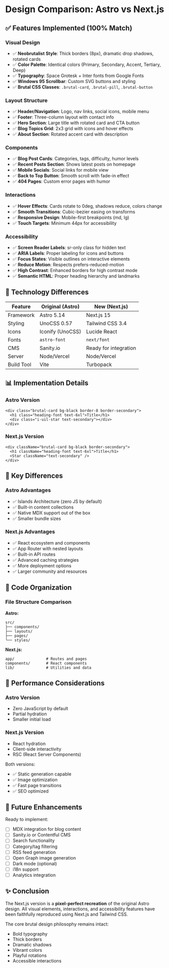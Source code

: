 # Design Comparison: Astro vs Next.js

## ✅ Features Implemented (100% Match)

### Visual Design
- ✅ **Neobrutalist Style**: Thick borders (8px), dramatic drop shadows, rotated cards
- ✅ **Color Palette**: Identical colors (Primary, Secondary, Accent, Tertiary, Deep)
- ✅ **Typography**: Space Grotesk + Inter fonts from Google Fonts
- ✅ **Windows 95 Scrollbar**: Custom SVG buttons and styling
- ✅ **Brutal CSS Classes**: `.brutal-card`, `.brutal-pill`, `.brutal-button`

### Layout Structure
- ✅ **Header/Navigation**: Logo, nav links, social icons, mobile menu
- ✅ **Footer**: Three-column layout with contact info
- ✅ **Hero Section**: Large title with rotated card and CTA button
- ✅ **Blog Topics Grid**: 2x3 grid with icons and hover effects
- ✅ **About Section**: Rotated accent card with description

### Components
- ✅ **Blog Post Cards**: Categories, tags, difficulty, humor levels
- ✅ **Recent Posts Section**: Shows latest posts on homepage
- ✅ **Mobile Socials**: Social links for mobile view
- ✅ **Back to Top Button**: Smooth scroll with fade-in effect
- ✅ **404 Pages**: Custom error pages with humor

### Interactions
- ✅ **Hover Effects**: Cards rotate to 0deg, shadows reduce, colors change
- ✅ **Smooth Transitions**: Cubic-bezier easing on transforms
- ✅ **Responsive Design**: Mobile-first breakpoints (md, lg)
- ✅ **Touch Targets**: Minimum 44px for accessibility

### Accessibility
- ✅ **Screen Reader Labels**: sr-only class for hidden text
- ✅ **ARIA Labels**: Proper labeling for icons and buttons
- ✅ **Focus States**: Visible outlines on interactive elements
- ✅ **Reduce Motion**: Respects prefers-reduced-motion
- ✅ **High Contrast**: Enhanced borders for high contrast mode
- ✅ **Semantic HTML**: Proper heading hierarchy and landmarks

## 🔄 Technology Differences

| Feature | Original (Astro) | New (Next.js) |
|---------|------------------|---------------|
| Framework | Astro 5.14 | Next.js 15 |
| Styling | UnoCSS 0.57 | Tailwind CSS 3.4 |
| Icons | Iconify (UnoCSS) | Lucide React |
| Fonts | `astro-font` | `next/font` |
| CMS | Sanity.io | Ready for integration |
| Server | Node/Vercel | Node/Vercel |
| Build Tool | Vite | Turbopack |

## 📊 Implementation Details

### Astro Version
```astro
<div class="brutal-card bg-black border-8 border-secondary">
  <h1 class="heading-font text-6xl">Title</h1>
  <div class="i-uil-star text-secondary"></div>
</div>
```

### Next.js Version
```tsx
<div className="brutal-card bg-black border-secondary">
  <h1 className="heading-font text-6xl">Title</h1>
  <Star className="text-secondary" />
</div>
```

## 🎯 Key Differences

### Astro Advantages
- ✅ Islands Architecture (zero JS by default)
- ✅ Built-in content collections
- ✅ Native MDX support out of the box
- ✅ Smaller bundle sizes

### Next.js Advantages
- ✅ React ecosystem and components
- ✅ App Router with nested layouts
- ✅ Built-in API routes
- ✅ Advanced caching strategies
- ✅ More deployment options
- ✅ Larger community and resources

## 📝 Code Organization

### File Structure Comparison

**Astro:**
```
src/
├── components/
├── layouts/
├── pages/
└── styles/
```

**Next.js:**
```
app/              # Routes and pages
components/       # React components
lib/              # Utilities and data
```

## 🚀 Performance Considerations

### Astro Version
- Zero JavaScript by default
- Partial hydration
- Smaller initial load

### Next.js Version
- React hydration
- Client-side interactivity
- RSC (React Server Components)

Both versions:
- ✅ Static generation capable
- ✅ Image optimization
- ✅ Fast page transitions
- ✅ SEO optimized

## 🔮 Future Enhancements

Ready to implement:
- [ ] MDX integration for blog content
- [ ] Sanity.io or Contentful CMS
- [ ] Search functionality
- [ ] Category/tag filtering
- [ ] RSS feed generation
- [ ] Open Graph image generation
- [ ] Dark mode (optional)
- [ ] i18n support
- [ ] Analytics integration

## ✨ Conclusion

The Next.js version is a **pixel-perfect recreation** of the original Astro design. All visual elements, interactions, and accessibility features have been faithfully reproduced using Next.js and Tailwind CSS.

The core brutal design philosophy remains intact:
- Bold typography
- Thick borders
- Dramatic shadows
- Vibrant colors
- Playful rotations
- Accessible interactions
